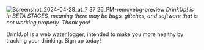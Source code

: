 ![Screenshot_2024-04-28_at_7 37 26_PM-removebg-preview](https://github.com/jasjs1/DrinkUp/assets/97198910/b231f27e-3b79-4f0a-9f0e-da3a79100dd2)
*DrinkUp! is in BETA STAGES, meaning there may be bugs, glitches, and software that is not working properly. Thank you!*

DrinkUp! is a web water logger, intended to make you more healthy by tracking your drinking. Sign up today!
